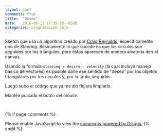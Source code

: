 ```yaml
---
layout: post
comments: true
title:  "Deseo"
date:   2016-06-11 17:35:00 -0500
categories: programacion p5js
---
```


Sketch que usa un algoritmo creado por [Craig Reynolds](http://www.red3d.com/cwr/), específicamente uno de *Steering*.
Básicamente lo que sucede es que los círculos son seguidos por los triángulos, pero éstos aparecen de manera aleatoria den el canvas.

Usando la formula `steering = desire - velocity` (la cual incluye manejo básico de vectores) es posible darle ese sentido de "deseo" por los objetos triangulares por los círculos y, por lo tanto, seguirlos.

Luego subo el código que ya me dio flojera limpiarlo.

Mantén pulsado el botón del mouse.


<!-- Carga de archivo js -->
<html>
    <head>
        <script src="//cdnjs.cloudflare.com/ajax/libs/p5.js/0.5.0/p5.js"></script>
        <script src="{{site.baseurl}}/js/desire/sketch.js"></script>
        <script src="{{site.baseurl}}/js/desire/food.js"></script>
        <script src="{{site.baseurl}}/js/desire/liquid.js"></script>
        <script src="{{site.baseurl}}/js/desire/vehicle.js"></script>
    </head>
    <body>
        <center>
            <div id="contenedor2"></div>
        </center>
    </body>
</html>
<br>
<center>
<!--<script src="https://gist.github.com/animanoir/b12594eed431bc2353c073e8761599da.js"></script>-->
</center>

<!-- Comentarios -->
{% if page.comments %}
<div id="disqus_thread"></div>
<script>
    /**
     *  RECOMMENDED CONFIGURATION VARIABLES: EDIT AND UNCOMMENT THE SECTION BELOW TO INSERT DYNAMIC VALUES FROM YOUR PLATFORM OR CMS.
     *  LEARN WHY DEFINING THESE VARIABLES IS IMPORTANT: https://disqus.com/admin/universalcode/#configuration-variables
     */
    /*
    var disqus_config = function () {
        this.page.url = PAGE_URL;  // Replace PAGE_URL with your page's canonical URL variable
        this.page.identifier = PAGE_IDENTIFIER; // Replace PAGE_IDENTIFIER with your page's unique identifier variable
    };
    */
    (function() {  // DON'T EDIT BELOW THIS LINE
        var d = document, s = d.createElement('script');
        
        s.src = '//animanoir-blog.disqus.com/embed.js';
        
        s.setAttribute('data-timestamp', +new Date());
        (d.head || d.body).appendChild(s);
    })();
</script>
<noscript>Please enable JavaScript to view the <a href="https://disqus.com/?ref_noscript" rel="nofollow">comments powered by Disqus.</a></noscript>
{% endif %}
